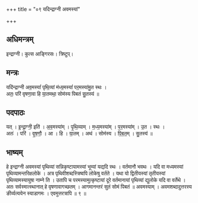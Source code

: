 +++
title = "०९ यदिन्द्राग्नी अवमस्यां"

+++
## अधिमन्त्रम्
इन्द्राग्नी। कुत्स आङ्गिरसः। त्रिष्टुप्।

## मन्त्रः
यदि॑न्द्राग्नी अव॒मस्यां॑ पृथि॒व्यां म॑ध्य॒मस्यां॑ पर॒मस्या॑मु॒त स्थः ।  
अतः॒ परि॑ वृषणा॒वा हि या॒तमथा॒ सोम॑स्य पिबतं सु॒तस्य॑ ॥

## पदपाठः
यत् । इ॒न्द्रा॒ग्नी॒ इति॑ । अ॒व॒मस्या॑म् । पृ॒थि॒व्याम् । म॒ध्य॒मस्या॑म् । प॒र॒मस्या॑म् । उ॒त । स्थः ।  
अतः॑ । परि॑ । वृ॒ष॒णौ॒ । आ । हि । या॒तम् । अथ॑ । सोम॑स्य । पि॒ब॒त॒म् । सु॒तस्य॑ ॥

## भाष्यम्
हे इन्द्राग्नी अवमस्यां पृथिव्यां सन्निकृष्टायामस्यां भूम्यां यद्यदि स्थः । वर्तमानौ भवथः । यदि वा मध्यमस्यां पृथिव्यामन्तरिक्षलोके । अत्र पृथिवीशब्दस्त्रिष्वपि लोकेषु वर्तते । यथा यो द्वितीयस्यां तृतीयस्यां पृथिव्यामस्यायुषा नाम्ने ति । उतापि च परमस्यामुत्कृष्टायां दूरे वर्तमानायां पृथिव्यां द्युलोके यदि वा वर्तेथे । अतः सर्वस्मात्स्थानात् हे वृषणावागच्छतम् । आगमानन्तरं सुतं सोमं पिबतं ॥ अवमस्याम् । अवमशब्दादुत्तरस्य ङीर्व्यत्ययेन स्याडागमः । एवमुत्तरत्रापि ॥ ९ ॥